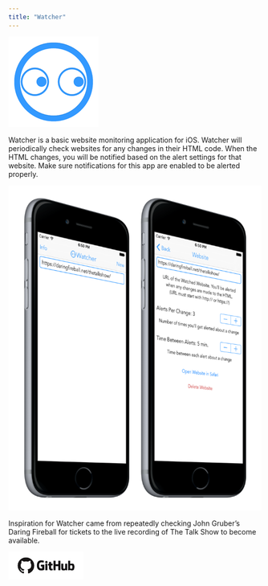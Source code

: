 ```yaml
---
title: "Watcher"
---
```


![watcher app icon](./images/watcher-app-icon.png)

Watcher is a basic website monitoring application for iOS. Watcher will periodically check websites for any changes in their HTML code. When the HTML changes, you will be notified based on the alert settings for that website. Make sure notifications for this app are enabled to be alerted properly.

![watcher app view](./images/watcher-app.png)

Inspiration for Watcher came from repeatedly checking John Gruber’s Daring Fireball for tickets to the live recording of The Talk Show to become available.

[![github link](./images/github.png)](https://github.com/kgenoe/Watcher)
